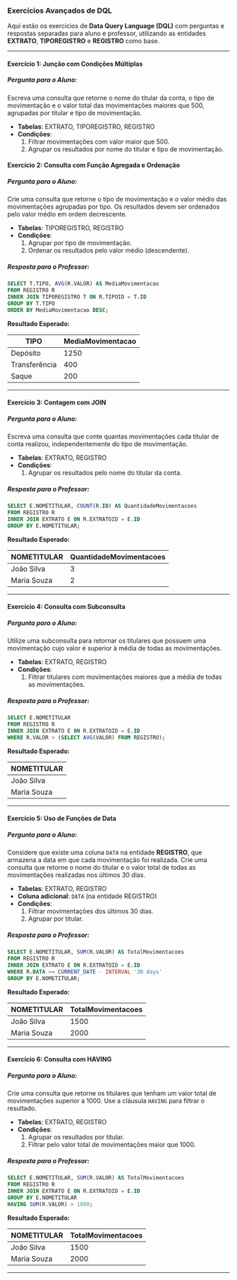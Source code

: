 ### Exercícios Avançados de DQL

Aqui estão os exercícios de **Data Query Language (DQL)** com perguntas e respostas separadas para aluno e professor, utilizando as entidades **EXTRATO**, **TIPOREGISTRO** e **REGISTRO** como base.

---

#### **Exercício 1: Junção com Condições Múltiplas**
##### Pergunta para o Aluno:
Escreva uma consulta que retorne o nome do titular da conta, o tipo de movimentação e o valor total das movimentações maiores que 500, agrupadas por titular e tipo de movimentação.

- **Tabelas**: EXTRATO, TIPOREGISTRO, REGISTRO
- **Condições**:
  1. Filtrar movimentações com valor maior que 500.
  2. Agrupar os resultados por nome do titular e tipo de movimentação.


#### **Exercício 2: Consulta com Função Agregada e Ordenação**
##### Pergunta para o Aluno:
Crie uma consulta que retorne o tipo de movimentação e o valor médio das movimentações agrupadas por tipo. Os resultados devem ser ordenados pelo valor médio em ordem decrescente.

- **Tabelas**: TIPOREGISTRO, REGISTRO
- **Condições**:
  1. Agrupar por tipo de movimentação.
  2. Ordenar os resultados pelo valor médio (descendente).

##### Resposta para o Professor:
```sql
SELECT T.TIPO, AVG(R.VALOR) AS MediaMovimentacao
FROM REGISTRO R
INNER JOIN TIPOREGISTRO T ON R.TIPOID = T.ID
GROUP BY T.TIPO
ORDER BY MediaMovimentacao DESC;
```

**Resultado Esperado:**

| TIPO          | MediaMovimentacao |
|---------------|-------------------|
| Depósito      | 1250              |
| Transferência | 400               |
| Saque         | 200               |

---

#### **Exercício 3: Contagem com JOIN**
##### Pergunta para o Aluno:
Escreva uma consulta que conte quantas movimentações cada titular de conta realizou, independentemente do tipo de movimentação.

- **Tabelas**: EXTRATO, REGISTRO
- **Condições**:
  1. Agrupar os resultados pelo nome do titular da conta.

##### Resposta para o Professor:
```sql
SELECT E.NOMETITULAR, COUNT(R.ID) AS QuantidadeMovimentacoes
FROM REGISTRO R
INNER JOIN EXTRATO E ON R.EXTRATOID = E.ID
GROUP BY E.NOMETITULAR;
```

**Resultado Esperado:**

| NOMETITULAR | QuantidadeMovimentacoes |
|-------------|-------------------------|
| João Silva  | 3                       |
| Maria Souza | 2                       |

---

#### **Exercício 4: Consulta com Subconsulta**
##### Pergunta para o Aluno:
Utilize uma subconsulta para retornar os titulares que possuem uma movimentação cujo valor é superior à média de todas as movimentações.

- **Tabelas**: EXTRATO, REGISTRO
- **Condições**:
  1. Filtrar titulares com movimentações maiores que a média de todas as movimentações.

##### Resposta para o Professor:
```sql
SELECT E.NOMETITULAR
FROM REGISTRO R
INNER JOIN EXTRATO E ON R.EXTRATOID = E.ID
WHERE R.VALOR > (SELECT AVG(VALOR) FROM REGISTRO);
```

**Resultado Esperado:**

| NOMETITULAR |
|-------------|
| João Silva  |
| Maria Souza |

---

#### **Exercício 5: Uso de Funções de Data**
##### Pergunta para o Aluno:
Considere que existe uma coluna `DATA` na entidade **REGISTRO**, que armazena a data em que cada movimentação foi realizada. Crie uma consulta que retorne o nome do titular e o valor total de todas as movimentações realizadas nos últimos 30 dias.

- **Tabelas**: EXTRATO, REGISTRO
- **Coluna adicional**: `DATA` (na entidade REGISTRO)
- **Condições**:
  1. Filtrar movimentações dos últimos 30 dias.
  2. Agrupar por titular.

##### Resposta para o Professor:
```sql
SELECT E.NOMETITULAR, SUM(R.VALOR) AS TotalMovimentacoes
FROM REGISTRO R
INNER JOIN EXTRATO E ON R.EXTRATOID = E.ID
WHERE R.DATA >= CURRENT_DATE - INTERVAL '30 days'
GROUP BY E.NOMETITULAR;
```

**Resultado Esperado:**

| NOMETITULAR | TotalMovimentacoes |
|-------------|--------------------|
| João Silva  | 1500               |
| Maria Souza | 2000               |

---

#### **Exercício 6: Consulta com HAVING**
##### Pergunta para o Aluno:
Crie uma consulta que retorne os titulares que tenham um valor total de movimentações superior a 1000. Use a cláusula `HAVING` para filtrar o resultado.

- **Tabelas**: EXTRATO, REGISTRO
- **Condições**:
  1. Agrupar os resultados por titular.
  2. Filtrar pelo valor total de movimentações maior que 1000.

##### Resposta para o Professor:
```sql
SELECT E.NOMETITULAR, SUM(R.VALOR) AS TotalMovimentacoes
FROM REGISTRO R
INNER JOIN EXTRATO E ON R.EXTRATOID = E.ID
GROUP BY E.NOMETITULAR
HAVING SUM(R.VALOR) > 1000;
```

**Resultado Esperado:**

| NOMETITULAR | TotalMovimentacoes |
|-------------|--------------------|
| João Silva  | 1500               |
| Maria Souza | 2000               |

---

